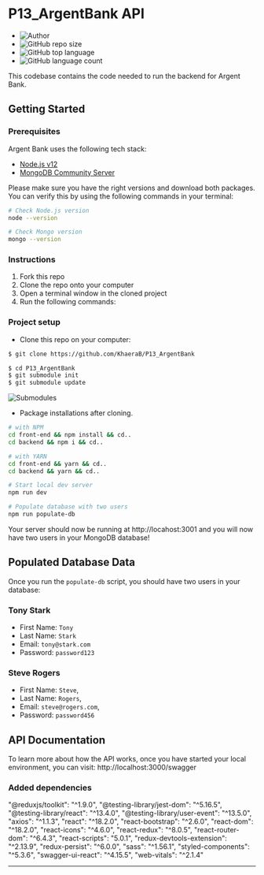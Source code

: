 # P13_ArgentBank API

- ![Author](<https://img.shields.io/badge/Author-Khaera Belkadi-">)
- ![GitHub repo size](<https://img.shields.io/github/repo-size/KhaeraB/P13_ArgentBank>)  
- ![GitHub top language](https://img.shields.io/github/languages/top/KhaeraB/P13_ArgentBank)
- ![GitHub language count](https://img.shields.io/github/languages/count/KhaeraB/P13_ArgentBank)


This codebase contains the code needed to run the backend for Argent Bank.

## Getting Started

### Prerequisites

Argent Bank uses the following tech stack:

- [Node.js v12](https://nodejs.org/en/)
- [MongoDB Community Server](https://www.mongodb.com/try/download/community)

Please make sure you have the right versions and download both packages. You can verify this by using the following commands in your terminal:

```bash
# Check Node.js version
node --version

# Check Mongo version
mongo --version
```

### Instructions

1. Fork this repo
1. Clone the repo onto your computer
1. Open a terminal window in the cloned project
1. Run the following commands:

### Project setup

- Clone this repo on your computer:

````bash
$ git clone https://github.com/KhaeraB/P13_ArgentBank

$ cd P13_ArgentBank 
$ git submodule init
$ git submodule update
````
![Submodules](https://img.shields.io/badge/dependencies-submodules-orange)
- Package installations after cloning.

```bash
# with NPM
cd front-end && npm install && cd..    
cd backend && npm i && cd..     

# with YARN
cd front-end && yarn && cd..    
cd backend && yarn && cd..   

# Start local dev server
npm run dev

# Populate database with two users
npm run populate-db
```

Your server should now be running at http://locahost:3001 and you will now have two users in your MongoDB database!

## Populated Database Data

Once you run the `populate-db` script, you should have two users in your database:

### Tony Stark

- First Name: `Tony`
- Last Name: `Stark`
- Email: `tony@stark.com`
- Password: `password123`

### Steve Rogers

- First Name: `Steve`,
- Last Name: `Rogers`,
- Email: `steve@rogers.com`,
- Password: `password456`

## API Documentation

To learn more about how the API works, once you have started your local environment, you can visit: http://localhost:3000/swagger


### Added dependencies

  "@reduxjs/toolkit": "^1.9.0",
    "@testing-library/jest-dom": "^5.16.5",
    "@testing-library/react": "^13.4.0",
    "@testing-library/user-event": "^13.5.0",
    "axios": "^1.1.3",
    "react": "^18.2.0",
    "react-bootstrap": "^2.6.0",
    "react-dom": "^18.2.0",
    "react-icons": "^4.6.0",
    "react-redux": "^8.0.5",
    "react-router-dom": "^6.4.3",
    "react-scripts": "5.0.1",
    "redux-devtools-extension": "^2.13.9",
    "redux-persist": "^6.0.0",
    "sass": "^1.56.1",
    "styled-components": "^5.3.6",
    "swagger-ui-react": "^4.15.5",
    "web-vitals": "^2.1.4"    

---
   



